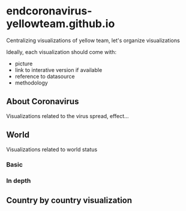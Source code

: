 # endcoronavirus-yellowteam.github.io

Centralizing visualizations of yellow team, let's organize visualizations

Ideally, each visualization should come with:
* picture
* link to interative version if available
* reference to datasource
* methodology

## About Coronavirus

Visualizations related to the virus spread, effect...


## World

Visualizations related to world status

### Basic



### In depth


## Country by country visualization
